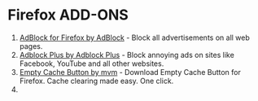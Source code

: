 # Firefox ADD-ONS

1. [AdBlock for Firefox by AdBlock](https://unblocked-pw.github.io) - Block all advertisements on all web pages.
2. [Adblock Plus by Adblock Plus](https://addons.mozilla.org/en-US/firefox/addon/adblock-plus/?src=search) - Block annoying ads on sites like Facebook, YouTube and all other websites.
3. [Empty Cache Button by mvm](https://addons.mozilla.org/en-US/firefox/addon/empty-cache-button/?src=search) - Download Empty Cache Button for Firefox. Cache clearing made easy. One click.
4.
